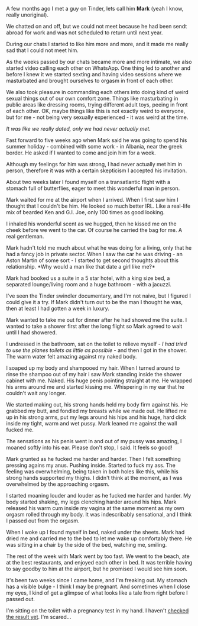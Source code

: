 A few months ago I met a guy on Tinder, lets call him **Mark** (yeah I know, really unoriginal). 

We chatted on and off, but we could not meet because he had been sendt abroad for work and was not scheduled to return until next year.

During our chats I started to like him more and more, and it made me really sad that I could not meet him.

As the weeks passed by our chats became more and more intimate, we also started video calling each other on WhatsApp. One thing led to another and before I knew it we started sexting and having video sessions where we masturbated and brought ourselves to orgasm in front of each other.

We also took pleasure in commanding each others into doing kind of weird sexual things out of our own comfort zone. Things like masturbating in public areas like dressing rooms, trying different adult toys, peeing in front of each other. OK, maybe things like this is not exactly weird to everyone, but for me - not being very sexually experienced - it was weird at the time.

*It was like we really dated, only we had never actually met.*

Fast forward to five weeks ago when Mark said he was going to spend his summer holiday - combined with some work - in Albania, near the greek border. He asked if I wanted to come and join him for a week.

Although my feelings for him was strong, I had never actually met him in person, therefore it was with a certain skepticism I accepted his invitation.

About two weeks later I found myself on a transatlantic flight with a stomach full of butterflies, eager to meet this wonderful man in person.

Mark waited for me at the airport when I arrived. When I first saw him I thought that I couldn't be him. He looked so much better IRL. Like a real-life mix of bearded Ken and G.I. Joe, only 100 times as good looking.

I inhaled his wonderful scent as we hugged, then he kissed me on the cheek before we went to the car. Of course he carried the bag for me. A real gentleman.

Mark hadn't told me much about what he was doing for a living, only that he had a fancy job in private sector. When I saw the car he was driving - an Aston Martin of some sort - I started to get second thoughts about this relationship. \*Why would a man like that date a girl like me?\*

Mark had booked us a suite in a 5 star hotel, with a king size bed, a separated lounge/living room and a huge bathroom - with a jacuzzi.

I've seen the Tinder swindler documentary, and I'm not naive, but I figured I could give it a try. If Mark didn't turn out to be the man I thought he was, then at least I had gotten a week in luxury.

Mark wanted to take me out for dinner after he had showed me the suite. I wanted to take a shower first after the long flight so Mark agreed to wait until I had showered.

I undressed in the bathroom, sat on the toilet to relieve myself - *I had tried to use the planes toilets as little as possible* \- and then I got in the shower. The warm water felt amazing against my naked body.

I soaped up my body and shampooed my hair. When I turned around to rinse the shampoo out of my hair i saw Mark standing inside the shower cabinet with me. Naked. His huge penis pointing straight at me. He wrapped his arms around me and started kissing me. Whispering in my ear that he couldn't wait any longer.

We started making out, his strong hands held my body firm against his. He grabbed my butt, and fondled my breasts while we made out. He lifted me up in his strong arms, put my legs around his hips and his huge, hard dick inside my tight, warm and wet pussy. Mark leaned me against the wall fucked me.

The sensations as his penis went in and out of my pussy was amazing, I moaned softly into his ear. Please don't stop, I said. It feels so good!

Mark grunted as he fucked me harder and harder. Then I felt something pressing agains my anus. Pushing inside. Started to fuck my ass. The feeling was overwhelming, being taken in both holes like this, while his strong hands supported my thighs. I didn't think at the moment, as I was overwhelmed by the approaching orgasm.

I started moaning louder and louder as he fucked me harder and harder. My body started shaking, my legs clenching harder around his hips. Mark released his warm cum inside my vagina at the same moment as my own orgasm rolled through my body. It was indescribably sensational, and I think I passed out from the orgasm.

When I woke up I found myself in  bed, naked under the sheets. Mark had dried me and carried me to the bed to let me wake up comfortably there. He was sitting in a chair by the side of the bed, watching me, smiling.

The rest of the week with Mark went by too fast. We went to the beach, ate at the best restaurants, and enjoyed each other in bed. It was terrible having to say goodby to him at the airport, but he promised I would see him soon.

It's been two weeks since I came home, and I'm freaking out. My stomach has a visible bulge - I think I may be pregnant. And sometimes when I close my eyes, I kind of get a glimpse of what looks like a tale from right before I passed out.

I'm sitting on the toilet with a pregnancy test in my hand. I haven't [checked the result yet](https://www.reddit.com/r/nosleep/comments/vtolme/im_pregnant/). I'm scared...
